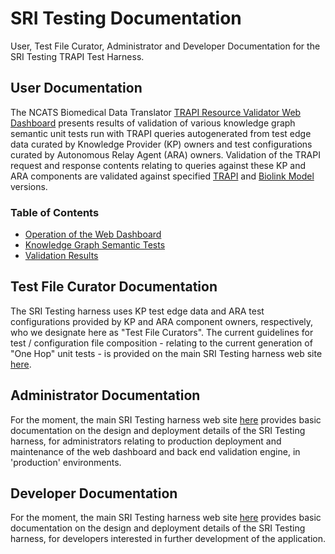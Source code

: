 # SRI Testing Documentation

User, Test File Curator, Administrator and Developer Documentation for the SRI Testing TRAPI Test Harness.

## User Documentation

The NCATS Biomedical Data Translator [TRAPI Resource Validator Web Dashboard](https://sri-testing.apps.renci.org/) presents results of validation of various knowledge graph semantic unit tests run with TRAPI queries autogenerated from test edge data curated by Knowledge Provider (KP) owners and test configurations curated by Autonomous Relay Agent (ARA) owners.  Validation of the TRAPI request and response contents relating to queries against these KP and ARA components are validated against specified [TRAPI](https://github.com/NCATSTranslator/ReasonerAPI) and [Biolink Model](https://biolink.github.io/biolink-model/) versions. 

### Table of Contents

- [Operation of the Web Dashboard](./web_dashboard_operation.md)
- [Knowledge Graph Semantic Tests](./kg_unit_test_definitions.md)
- [Validation Results](https://translator-reasoner-validator.readthedocs.io/en/latest/#validation_code_definitions.md)

## Test File Curator Documentation

The SRI Testing harness uses KP test edge data and ARA test configurations provided by KP and ARA component owners, respectively, who we designate here as "Test File Curators". The current guidelines for test / configuration file composition - relating to the current generation of "One Hop" unit tests - is provided on the main SRI Testing harness web site [here](https://github.com/TranslatorSRI/SRI_testing/blob/main/tests/onehop/README.md).

## Administrator Documentation

For the moment, the main SRI Testing harness web site [here](https://github.com/TranslatorSRI/SRI_testing/blob/main/README.md) provides basic documentation on the design and deployment details of the SRI Testing harness, for administrators relating to production deployment and maintenance of the web dashboard and back end validation engine, in 'production' environments.

## Developer Documentation

For the moment, the main SRI Testing harness web site [here](https://github.com/TranslatorSRI/SRI_testing/blob/main/README.md) provides basic documentation on the design and deployment details of the SRI Testing harness, for developers interested in further development of the application.
